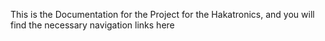 This is the Documentation for the Project for the Hakatronics, and you will find the necessary navigation links here
